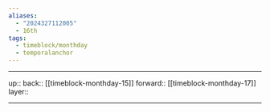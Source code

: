 ```yaml
---
aliases:
  - "2024327112005"
  - 16th
tags:
  - timeblock/monthday
  - temporalanchor
---
```




***

up:: 
back:: [[timeblock-monthday-15]]
forward:: [[timeblock-monthday-17]]
layer:: 

***

